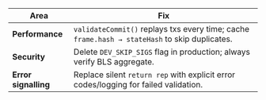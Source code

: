 | Area                 | Fix                                                                                           |
| -------------------- | --------------------------------------------------------------------------------------------- |
| **Performance**      | `validateCommit()` replays txs every time; cache `frame.hash → stateHash` to skip duplicates. |
| **Security**         | Delete `DEV_SKIP_SIGS` flag in production; always verify BLS aggregate.                       |
| **Error signalling** | Replace silent `return rep` with explicit error codes/logging for failed validation.          |
